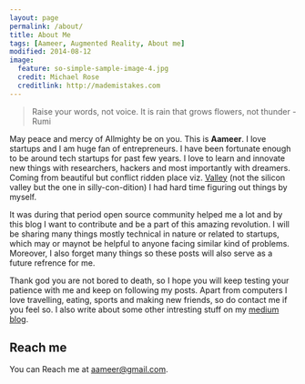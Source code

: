 ```yaml
---
layout: page
permalink: /about/
title: About Me
tags: [Aameer, Augmented Reality, About me]
modified: 2014-08-12
image:
  feature: so-simple-sample-image-4.jpg
  credit: Michael Rose
  creditlink: http://mademistakes.com
---
```


> Raise your words, not voice. It is rain that grows flowers, not thunder - Rumi

May peace and mercy of Allmighty be on you. This is **Aameer**. I love startups and I am huge fan of entrepreneurs. I have been fortunate enough to be around tech startups for past few years. I love to learn and innovate new things with researchers, hackers and most importantly with dreamers. Coming from beautiful but conflict ridden place viz. [Valley](https://www.google.co.in/maps/place/Srinagar/@34.1069229,74.6663249,11z/data=!4m2!3m1!1s0x38e1855686e3c5ef:0x66244b7cc1e305c6) (not the silicon valley but the one in silly-con-dition) I had hard time figuring out things by myself. 

It was during that period open source community helped me a lot and by this blog I want to contribute and be a part of this amazing revolution. I will be sharing many things  mostly technical in nature or related to startups, which may or maynot be helpful to anyone facing similar kind of problems. Moreover, I also forget many things so these posts will also serve as a future refrence for me.

Thank god  you are not bored to death, so I hope you will keep testing your patience with me and keep on following my posts. Apart from computers I love travelling, eating, sports and making new friends, so do contact me if you feel so. I also write about some other intresting stuff on my [medium blog](https://medium.com/@aameer).

## Reach me
You can Reach me at aameer@gmail.com.

